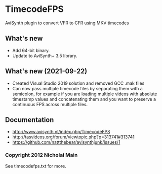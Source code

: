 # TimecodeFPS
AviSynth plugin to convert VFR to CFR using MKV timecodes

## What's new
* Add 64-bit binary.
* Update to AviSynth+ 3.5 library.

## What's new (2021-09-22)
* Created Visual Studio 2019 solution and removed GCC .mak files
* Can now pass multiple timecode files by separating them with a semicolon, for example if you are loading multiple videos with absolute timestamp values and concatenating them and you want to preserve a continuous FPS across multiple files.

## Documentation
* http://www.avisynth.nl/index.php/TimecodeFPS
* http://tasvideos.org/forum/viewtopic.php?p=313741#313741
* https://github.com/nattthebear/avisynthjunk/issues/1

### Copyright 2012 Nicholai Main
See timecodefps.txt for more.

